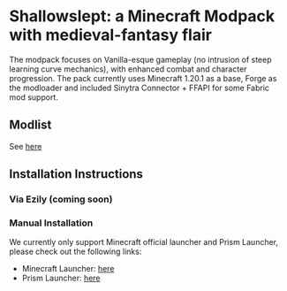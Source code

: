 # Shallowslept: a Minecraft Modpack with medieval-fantasy flair

The modpack focuses on Vanilla-esque gameplay (no intrusion of steep learning curve mechanics), with enhanced combat and character progression.
The pack currently uses Minecraft 1.20.1 as a base, Forge as the modloader and included Sinytra Connector + FFAPI for some Fabric mod support.

## Modlist
See [here](modpack/mods/)

## Installation Instructions
### Via Ezily (coming soon)
### Manual Installation
We currently only support Minecraft official launcher and Prism Launcher, please check out the following links:
* Minecraft Launcher: [here](installations/minecraft/)
* Prism Launcher: [here](installations/prismlauncher/)